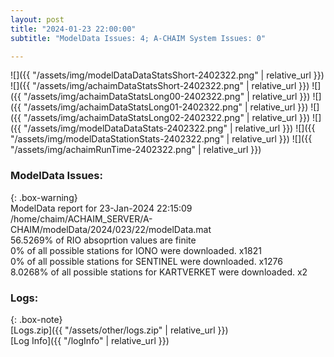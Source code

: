 ```yaml
---
layout: post
title: "2024-01-23 22:00:00"
subtitle: "ModelData Issues: 4; A-CHAIM System Issues: 0"

---
```


![]({{ "/assets/img/modelDataDataStatsShort-2402322.png" | relative_url }})
![]({{ "/assets/img/achaimDataStatsShort-2402322.png" | relative_url }})
![]({{ "/assets/img/achaimDataStatsLong00-2402322.png" | relative_url }})
![]({{ "/assets/img/achaimDataStatsLong01-2402322.png" | relative_url }})
![]({{ "/assets/img/achaimDataStatsLong02-2402322.png" | relative_url }})
![]({{ "/assets/img/modelDataDataStats-2402322.png" | relative_url }})
![]({{ "/assets/img/modelDataStationStats-2402322.png" | relative_url }})
![]({{ "/assets/img/achaimRunTime-2402322.png" | relative_url }})


### ModelData Issues:  
  
{: .box-warning}  
 ModelData report for 23-Jan-2024 22:15:09   
 /home/chaim/ACHAIM_SERVER/A-CHAIM/modelData/2024/023/22/modelData.mat   
 56.5269% of RIO absoprtion values are finite   
 0% of all possible stations for IONO were downloaded. x1821   
 0% of all possible stations for SENTINEL were downloaded. x1276   
 8.0268% of all possible stations for KARTVERKET were downloaded. x2   
  


### Logs:  
  
{: .box-note}  
[Logs.zip]({{ "/assets/other/logs.zip" | relative_url }})  
[Log Info]({{ "/logInfo" | relative_url }})  
